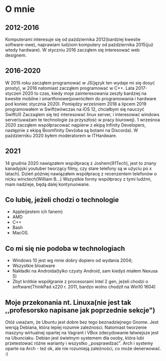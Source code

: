# **O mnie**

## 2012-2016
Komputerami interesuje się od października 2012(bardziej kwestie software-owe), naprawiam ludziom komputery od października 2015(już wtedy hardware). W styczniu 2016 zacząłem się interesować web designem.
## 2016-2020
W 2015 roku zacząłem programować w JS(język ten wydaje mi się dosyć prosty), w 2016 natomiast zacząłem programować w C++. Lata 2017-styczeń 2020 to czas, kiedy moje zainteresowania zeszły bardziej na kwestie mobilne i smartfonowe(powróciłem do programowania i hardware pod koniec stycznia 2020). Pomiędzy wrześniem 2018 a lipcem 2019 programowałem w Swift(wówczas na iOS 12, chciałbym się nauczyć SwiftUI) Zaczaąlem się też interesować linux server, i interesować windows server(uważam te technologie za przyszłość w pracy biurowej). 1 wrześnoa 2020 zacząłem współpracować najpierw z ekipą Infinity Developers, następnie z ekipą Boomfinity Dev(oba są botami na Discorda). W październiku 2020 byłem moderatorem w ITHardware.
## 2021
14 grudnia 2020 nawiązałem współpracę z Joshem(91Tech), jest to znany kanadyjski youtuber tworzący filmy, czy stare telefony są w użyciu po x latach). Dzień później nawiązałem współpracę z recenzentem telefonów o nicku winctech(William B...) Wszystkie formy współpracy z tymi ludźmi,  mam nadzieje, będą dalej kontynuowane.
## Co lubię, jeżeli chodzi o technologie
- Apple(jestem ich fanem)
- AMD
- C++
- Bash
- MacOS.
## Co mi się nie podoba w technologiach
- Windows 10 jest wg mnie dobry dopiero od wydania 2004;
- Wszystkie bloatware 
- Nakładki na Androida(tylko czysty Android, sam kiedyś miałem Nexusa 5)
- Zbyt krótkie współgranie z procesorami Intel 2 gen, jeżeli chodzi o software(ThinkPad x220 r. 2011, bardzo wolno chodził na Win10 1604)
## Moje przekonania nt. Linuxa(nie jest tak ,,profesorsko napisane jak poprzednie sekcje")
Otóż uważam, że Ubuntu jest dobre bez tego beznadziejnego Gnome. Jest wersją  Debiana, która lepiej rozumie zależności. Natomiast tworzenie maszyny wirtualnej opartej na Vagrant i VBox zdecydowanie łatwiejsze jest na Ubunciaku. Debian jest świetnym systemem dla osoby, która lubi przetestować różne warianty i wszystko ,,posprawdzać". 
Arch i systemy oparte na Arch - też ok, ale nie rozumieją zależności, co może denerwować.
:)
